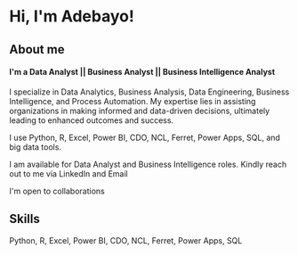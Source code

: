 # Hi, I'm Adebayo! 

## About me
#### I'm a Data Analyst || Business Analyst || Business Intelligence Analyst
I specialize in Data Analytics, Business Analysis, Data Engineering, Business Intelligence, and Process Automation. My expertise lies in assisting organizations in making informed and data-driven decisions, ultimately leading to enhanced outcomes and success.

I use Python, R, Excel, Power BI, CDO, NCL, Ferret, Power Apps, SQL, and big data tools.

I am available for Data Analyst and Business Intelligence roles. Kindly reach out to me via LinkedIn and Email

I'm open to collaborations

## Skills
Python, R, Excel, Power BI, CDO, NCL, Ferret, Power Apps, SQL
